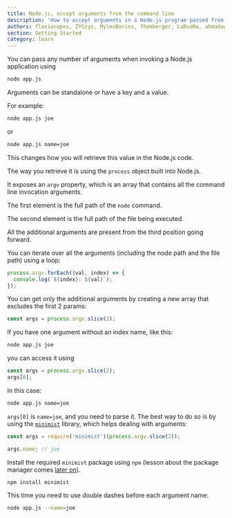 ```yaml
---
title: Node.js, accept arguments from the command line
description: 'How to accept arguments in a Node.js program passed from the command line'
authors: flaviocopes, ZYSzys, MylesBorins, fhemberger, LaRuaNa, ahmadawais
section: Getting Started
category: learn
---
```


You can pass any number of arguments when invoking a Node.js application using

```bash
node app.js
```

Arguments can be standalone or have a key and a value.

For example:

```bash
node app.js joe
```

or

```bash
node app.js name=joe
```

This changes how you will retrieve this value in the Node.js code.

The way you retrieve it is using the `process` object built into Node.js.

It exposes an `argv` property, which is an array that contains all the command line invocation arguments.

The first element is the full path of the `node` command.

The second element is the full path of the file being executed.

All the additional arguments are present from the third position going forward.

You can iterate over all the arguments (including the node path and the file path) using a loop:

```js
process.argv.forEach((val, index) => {
  console.log(`${index}: ${val}`);
});
```

You can get only the additional arguments by creating a new array that excludes the first 2 params:

```js
const args = process.argv.slice(2);
```

If you have one argument without an index name, like this:

```bash
node app.js joe
```

you can access it using

```js
const args = process.argv.slice(2);
args[0];
```

In this case:

```bash
node app.js name=joe
```

`args[0]` is `name=joe`, and you need to
parse it. The best way to do so is by using the [`minimist`](https://www.npmjs.com/package/minimist) library, which helps dealing with arguments:

```js
const args = require('minimist')(process.argv.slice(2));

args.name; // joe
```

Install the required `minimist` package using `npm` (lesson about the package manager comes [later on](https://nodejs.dev/learn/an-introduction-to-the-npm-package-manager)).

```bash
npm install minimist
```

This time you need to use double dashes before each argument name:

```bash
node app.js --name=joe
```
